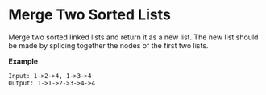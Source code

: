# Merge Two Sorted Lists

Merge two sorted linked lists and return it as a new list. The new list should be made by splicing together the nodes of the first two lists.

**Example**
```
Input: 1->2->4, 1->3->4
Output: 1->1->2->3->4->4
```
